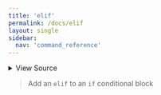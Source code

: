 ```yaml
---
title: 'elif'
permalink: /docs/elif
layout: single
sidebar:
  nav: 'command_reference'
---
```




<details>
  <summary>View Source</summary>

{% highlight sh %}

!fn --shellpen-private contexts writeNullIfEmpty
!fn --shellpen-private contexts pop
!fn --shellpen-private writeDSL writeln "elif $*"
!fn --shellpen-private writeDSL writeln "then"
!fn --shellpen-private contexts push "fi"
{% endhighlight %}

</details>



> Add an `elif` to an `if` conditional block







